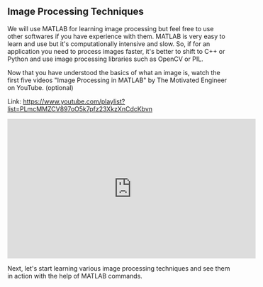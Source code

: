 ## Image Processing Techniques

We will use MATLAB for learning image processing but feel free to use other softwares if you have experience with them. MATLAB is very easy to learn and use but it's computationally intensive and slow. So, if for an application you need to process images faster, it's better to shift to C++ or Python and use image processing libraries such as OpenCV or PIL.

Now that you have understood the basics of what an image is, watch the first five videos "Image Processing in MATLAB" by The Motivated Engineer on YouTube. (optional)

Link: https://www.youtube.com/playlist?list=PLmcMMZCV897oO5k7pfz23XkzXnCdcKbvn

<iframe width="560" height="315" src="https://www.youtube.com/embed/videoseries?list=PLmcMMZCV897oO5k7pfz23XkzXnCdcKbvn" frameborder="0" allowfullscreen></iframe>

Next, let's start learning various image processing techniques and see them in action with the help of MATLAB commands.